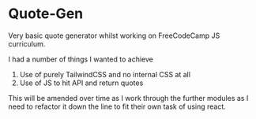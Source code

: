 # Quote-Gen

Very basic quote generator whilst working on FreeCodeCamp JS curriculum.

I had a number of things I wanted to achieve

1. Use of purely TailwindCSS and no internal CSS at all
2. Use of JS to hit API and return quotes

This will be amended over time as I work through the further modules as I need to refactor it down the line to fit their own task of using react.

